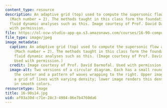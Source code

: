 ```yaml
---
content_type: resource
description: An adaptive grid (top) used to compute the supersonic flow around a cylinder
  (Mach number = 2). The methods taught in this class form the foundations for computational
  fluid dynamic analyses such as this. Image courtesy of Prof. David Darmofal. Used
  with permission.
file: https://ol-ocw-studio-app-qa.s3.amazonaws.com/courses/16-90-computational-methods-in-aerospace-engineering-spring-2014/af03a30dc71e28c3498406e7b4760da6_16-90s14.jpg
file_type: image/jpeg
image_metadata:
  caption: An adaptive grid (top) used to compute the supersonic flow around a cylinder
    (Mach number = 2). The methods taught in this class form the foundations for computational
    fluid dynamic analyses such as this. (Image courtesy of Prof. David Darmofal.
    Used with permission.)
  credit: Image courtesy of Prof. David Darmofal. Used with permission.
  image-alt: Two versions of a circular diagram. Each has a small round object in
    the center and a pattern of waves wrapping to the right. Upper image is made of
    a grid of lines with varying density; lower image renders this density pattern
    in smooth colors.
resourcetype: Image
title: 16-90s14.jpg
uid: af03a30d-c71e-28c3-4984-06e7b4760da6
---
```

